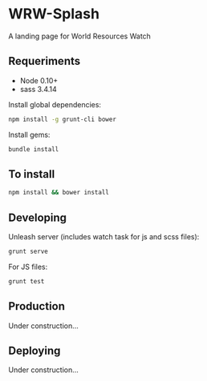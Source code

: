 # WRW-Splash

A landing page for World Resources Watch

## Requeriments

  * Node 0.10+
  * sass 3.4.14
  

Install global dependencies:

  ```  bash
  npm install -g grunt-cli bower
  ```

Install gems:

  ```  bash
  bundle install
  ```


## To install

  ```  bash
  npm install && bower install
  ```
  
## Developing

Unleash server (includes watch task for js and scss files):
  
  ```  bash
  grunt serve
  ```
  
For JS files:

  ```  bash
  grunt test
  ```
  
## Production

Under construction...


## Deploying

Under construction... 
